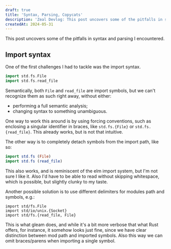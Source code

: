 ```yaml
---
draft: true
title: 'Syntax, Parsing, Copycats'
description: 'Zeal Devlog: This post uncovers some of the pitfalls in syntax and parsing I encountered.'
createdAt: 2024-05-31
---
```


This post uncovers some of the pitfalls in syntax and parsing I encountered.

## Import syntax

One of the first challenges I had to tackle was the import syntax.

```scala
import std.fs.File
import std.fs.read_file
```

Semantically, both `File` and `read_file` are import symbols, but we can't recognize them as such right away, without either:

- performing a full semantic analysis;
- changing syntax to something unambiguous.

One way to work this around is by using forcing conventions, such as enclosing a singular identifier in braces, like `std.fs.{File}` or `std.fs.{read_file}`. This already works, but is not that intuitive.

The other way is to completely detach symbols from the import path, like so:

```elm
import std.fs (File)
import std.fs (read_file)
```

This also works, and is reminiscent of the elm import system, but I'm not sure I like it. Also I'd have to be able to read without skipping whitespace, which is possible, but slightly clunky to my taste.

Another possible solution is to use different delimiters for modules path and symbols, e.g.:

```gleam
import std/fs.File
import std/io/unix.{Socket}
import std/fs.{read_file, File}
```

This is what gleam does, and while it's a bit more verbose that what Rust offers, for instance, it somehow looks just fine, since we have clear distinction between mod path and imported symbols. Also this way we can omit braces/parens when importing a single symbol.
